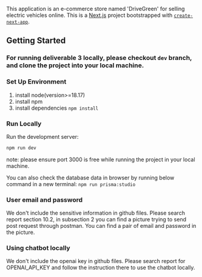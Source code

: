 This application is an e-commerce store named 'DriveGreen' for selling electric vehicles online.
This is a [Next.js](https://nextjs.org/) project bootstrapped with [`create-next-app`](https://github.com/vercel/next.js/tree/canary/packages/create-next-app).

## Getting Started

### For running deliverable 3 locally, please checkout `dev` branch, and clone the project into your local machine.

### Set Up Environment

1. install node(version>=18.17)
2. install npm
3. install dependencies
    `npm install`

### Run Locally

Run the development server:

```bash
npm run dev
```
note: please ensure port 3000 is free while running the project in your local machine.

You can also check the database data in browser by running below command in a new terminal:
`npm run prisma:studio`

### User email and password

We don't include the sensitive information in github files. Please search report section 10.2, in subsection 2 you can find a picture trying to send post request through postman.  You can find a pair of email and password in the picture.

### Using chatbot locally

We don't include the openai key in github files. Please search report for OPENAI_API_KEY and follow the instruction there to use the chatbot locally.